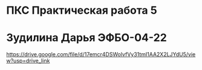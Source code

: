 # ПКС Практическая работа 5

# Зудилина Дарья ЭФБО-04-22

https://drive.google.com/file/d/17emcr4DSWolvfVy31tmI1AA2X2LJYdU5/view?usp=drive_link
